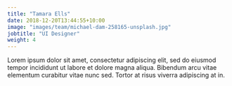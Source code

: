 ```yaml
---
title: "Tamara Ells"
date: 2018-12-20T13:44:55+10:00
image: "images/team/michael-dam-258165-unsplash.jpg"
jobtitle: "UI Designer"
weight: 4
---
```


Lorem ipsum dolor sit amet, consectetur adipiscing elit, sed do eiusmod tempor incididunt ut labore et dolore magna aliqua. Bibendum arcu vitae elementum curabitur vitae nunc sed. Tortor at risus viverra adipiscing at in.
